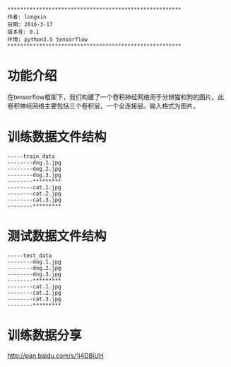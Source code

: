 ```
*******************************************************
作者: longxin
日期: 2016-3-17
版本号: 0.1
环境: python3.5 tensorflow
*******************************************************
```
# 功能介绍
在tensorflow框架下，我们构建了一个卷积神经网络用于分辨猫和狗的图片。此卷积神经网络主要包括三个卷积层，一个全连接层。输入格式为图片。
# 训练数据文件结构
```
-----train_data
--------dog.1.jpg
--------dog.2.jpg
--------dog.3.jpg
--------*********
--------cat.1.jpg
--------cat.2.jpg
--------cat.3.jpg
--------*********
```
# 测试数据文件结构
```
-----test_data
--------dog.1.jpg
--------dog.2.jpg
--------dog.3.jpg
--------*********
--------cat.1.jpg
--------cat.2.jpg
--------cat.3.jpg
--------*********
```
# 训练数据分享
http://pan.baidu.com/s/1i4DBjUH
